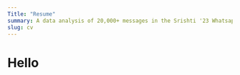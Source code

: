 ```yaml
--- 
Title: "Resume"
summary: A data analysis of 20,000+ messages in the Srishti '23 Whatsapp group, visualized.
slug: cv
---
```


# Hello
